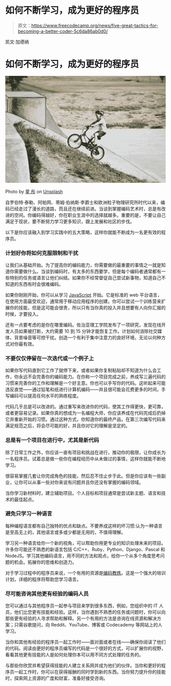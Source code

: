 # 如何不断学习，成为更好的程序员

> 原文：<https://www.freecodecamp.org/news/five-great-tactics-for-becoming-a-better-coder-5c6da86ab0d0/>

凯文·加德纳

# 如何不断学习，成为更好的程序员

![nxT0Hy1t7kNCVgK9g7l-LVTFddDZrLpFmoDB](img/57a504e6f5bf5ce2f971b62d645bafeb.png)

Photo by [童 彤](https://unsplash.com/photos/JOnaeVoNkTQ?utm_source=unsplash&utm_medium=referral&utm_content=creditCopyText) on [Unsplash](https://unsplash.com/search/photos/learning?utm_source=unsplash&utm_medium=referral&utm_content=creditCopyText)

自罗伯特·泰勒、阿帕网、蒂姆·伯纳斯·李爵士和欧洲粒子物理研究所时代以来，编码已经走过了漫长的道路，而且还在继续前进。当谈到掌握编码艺术时，总是有改进的空间。你编码得越好，你在职业生涯中的选择就越多。重要的是，不要让自己满足于现状，要不断努力学习更多知识，跟上发展和社区的步伐。

以下是你应该融入到学习实践中的五大策略，这样你就能不断成为一名更有效的程序员。

### 计划好你将如何克服限制和干扰

让我们从基础开始。为了提高你的编码能力，你需要做的最重要的事情之一就是知道你需要做什么。当谈到编码时，有太多的东西要学，但是每个编码者通常都有一些特别的任务或语言让他们纠结。如果你不经常督促自己尝试新事物，知道自己不知道的东西有时会很难编码。

如果你刚刚开始，你可以从学习 [JavaScript](https://medium.com/javascript-scene/learn-to-code-13-tips-that-could-save-you-years-of-effort-92ce799a3e1f) 开始。它是标准的 web 平台语言，在使用方面最受欢迎，通常用于移动应用程序的创建。你可以尝试一个训练营来扩展你的技能，但是这可能会很贵，所以只有当你真的投入并且想要有人向你汇报的时候，才要投入。

还有一点要考虑的是你在哪里编码。佐治亚理工学院发布了一项研究，发现在线开发人员如果被打断，大约需要 10 到 15 分钟才能恢复工作。计划如何消除社交媒体、背景噪音等可控干扰。创造一个有利于集中注意力的良好环境，无论以何种方式对你最有效。

### 不要仅仅停留在一次迭代或一个例子上

如果你写代码直到它工作了就停下来，或者如果你复制粘贴却不知道为什么会工作，你永远不会完善你的编码能力。在你称一个项目完成之前，养成写三遍代码的习惯来完善你的工作和理解是一个好主意。你也可以手写你的代码。这听起来可能违反直觉——通过铅笔和纸进行计算机编码——并且很可能会花费更多的时间，手写编码可以提高任何水平的熟练程度。

代码几乎总是可以改进的。通过重写来改进你的代码，使其工作得更快，更可靠，或者更容易记录。如果你真的想成为一名编程大师，你应该养成在代码完成后扔掉它并重新开始的习惯。通过这种方式，你知道你的最终产品，在第三次编写代码来满足规范之后，将会尽可能的好，并且你对它的理解是坚定的。

### 总是有一个项目在进行中，尤其是新代码

除了日常工作之外，你应该一直有项目和挑战在进行，推动你的极限，让你成长为一名程序员。试着总是做一些你在编程经历中从未做过的事情，这样你就能不断地学习。

很容易掌握几套让你完成角色的技能，然后忍不住止步于此。但是你应该有一些副业，让你可以从事一些对你来说有问题并且你还没有掌握的编码领域。

当你学习新材料时，建立辅助项目。个人目标和项目通常是尝试新主题、语言和技术的最佳起点。

### 避免只学习一种语言

每种编程语言都有自己独特的优点和缺点。不要养成这样的坏习惯:认为一种语言是至高无上的，其他语言或多或少都是无用的，不值得理解。

学习另一种语言给你一个新的视角，可以帮助你用更专业的知识处理未来的项目。许多你可能还不熟悉的新语言包括 C/C++、Ruby、Python、Django、Pascal 和 NodeJS。学习其他编码语言，用不同的方法和观点，给你一个从多个角度思考问题的机会。拓展你的思维和创造力。

对于学习过程中的程序员来说，一个有用的资源是[编码教练](https://store.aao.org/ophthalmic-coding-coach.html)。这是一个强大的培训计划，详细的程序将帮助您学习语言。

### 尽可能咨询其他更有经验的编码人员

您可以通过与其他程序员一起参与项目来学到很多东西，例如，您组织中的 IT 人员，他们比您更有技能和经验。这样，当你遇到不熟悉的任务或问题时，你可以向那些更有经验的人寻求帮助和解释。另一个有用的方法是咨询在线资源和解决方案；只需谷歌提问，向 Reddit、YouTube、博客或 Codecademy 等网站上的人学习。

当你和其他有经验的程序员一起工作时——面对面或者在线——确保你阅读了他们的代码。阅读由更好的程序员编写的代码是一个很好的方式，可以扩展你的视野，看看其他更有技能的人是如何处理你本可以用不同方式处理的任务的。

与那些你欣赏并希望获得技能的人建立关系网并成为他们的伙伴。当你和更好的程序员一起工作时，你可以在获得报酬的同时学到新的东西。当你努力提升你的技能时，探索网上资源的广度和财富，准备好接受咨询。